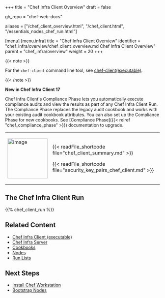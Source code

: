 +++
title = "Chef Infra Client Overview"
draft = false

gh_repo = "chef-web-docs"

aliases = ["/chef_client_overview.html", "/chef_client.html", "/essentials_nodes_chef_run.html"]

[menu]
  [menu.infra]
    title = "Chef Infra Client Overview"
    identifier = "chef_infra/overview/chef_client_overview.md Chef Infra Client Overview"
    parent = "chef_infra/overview"
    weight = 20
+++

{{< note >}}

For the `chef-client` command line tool, see
[chef-client(executable)](/ctl_chef_client/).

{{< /note >}}

<!-- markdownlint-disable MD036-->
**New in Chef Infra Client 17**
<!-- markdownlint-enable MD036-->

Chef Infra Client's Compliance Phase lets you automatically execute compliance audits and view the results as part of any Chef Infra Client Run. The Compliance Phase replaces the legacy audit cookbook and works with your existing audit cookbook attributes. You can also set up the Compliance Phase for new cookbooks. See [Compliance Phase]({{< relref "chef_compliance_phase" >}}) documentation to upgrade.

<!-- markdownlint-disable MD033 -->
<table>
<colgroup>
<col style="width: 19%" />
<col style="width: 80%" />
</colgroup>
<tbody>
<tr>
<td><p><img src="/images/icon_chef_client.svg" class="align-center" width="130" alt="image" /></p></td>
<td><p>{{< readFile_shortcode file="chef_client_summary.md" >}}</p>
<p>{{< readFile_shortcode file="security_key_pairs_chef_client.md" >}}</p></td>
</tr>
</tbody>
</table>

<!-- markdownlint-enable MD033 -->

## The Chef Infra Client Run

{{% chef_client_run %}}

## Related Content

- [Chef Infra Client (executable)](/ctl_chef_client/)
- [Chef Infra Server](/server/)
- [Cookbooks](/cookbooks/)
- [Nodes](/nodes/)
- [Run Lists](/run_lists/)

## Next Steps

- [Install Chef Workstation](/workstation/install_workstation/)
- [Bootstrap Nodes](/install_bootstrap/)
